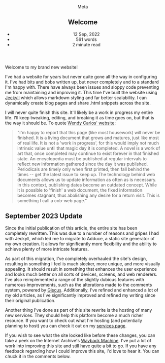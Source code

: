 <head>
    <title>Welcome | Vale.Rocks</title>
    <meta property="og:title" content="Welcome"/>
    <meta name="description" content="A brief welcome to my website on the world wide web and what it's about." />
    <meta property="og:description" content="The welcome to the website you've waited for." />
    <meta property="article:published_time" content="2022-09-12" />
    <meta property="article:modified_time" content="2024-04-28" />
    <meta property="article:section" content="Meta" />
</head>

<article>
<header>
	 Meta
	<h1>
		Welcome
	</h1>
	<ul>
		<li><time datetime="2022-09-12">12 Sep, 2022</time></li>
	    <li>561 words</li>
		<li>2 minute read</li>
	</ul>
</header>

<div class="readable_width">

Welcome to my brand new website!

I've had a website for years but never quite gone all the way in configuring it. I've had bits and bobs written up, but never completely and to a standard I'm happy with. There have always been issues and sloppy code preventing me from maintaining and improving it. This time I've built the website using [Jeckyll](https://jekyllrb.com/) which allows markdown styling and far better scalability. I can dynamically create blog pages and share .html snippets across the site.

I will never quite finish this site. It'll likely be a work in progress my entire life. I'll keep tweaking, editing, and breaking it as time goes on, but that is the way it should be. To quote [Wendy Carlos' website](https://www.wendycarlos.com/live.html):

> "I'm happy to report that this page (like most housework) will never be finished. It is a living document that grows and matures, just like most of real life. It is not a 'work in progress', for this would imply not much intrinsic value until that magic day it is completed. A novel is a work of art that, once completed may continue to exist forever in that finished state. An encyclopedia must be published at regular intervals to reflect new information gathered since the day it was published. Periodicals are timely only when first printed, then fall behind the times -- get the latest issue to keep up. The technology behind web documents allows us to update information as often as is necessary. In this context, publishing dates become an outdated concept. While it is possible to 'finish' a web document, the fixed information becomes stagnant, thus abolishing any desire for a return visit. This is something I call a cob-web page."

## September 2023 Update

Since the initial publication of this article, the entire site has been completely rewritten. This was due to a number of reasons and gripes I had with Jeckyll, which led me to migrate to Adduce, a static site generator of my own creation. It allows for significantly more flexibility and the ability to achieve plenty of more intricate features.

As part of this migration, I've completely overhauled the site's design, resulting in something I feel is much sleeker, more unique, and more visually appealing. It should result in something that enhances the user experience and looks much better on all sorts of devices, screens, and web renderers. I've also reimplemented a range of the slightly dubious features with numerous improvements, such as the alterations made to the comments system, powered by [Giscus](https://giscus.app). Additionally, I've refined and enhanced a lot of my old articles, as I've significantly improved and refined my writing since their original publication.

Another thing I've done as part of this site rewrite is the hosting of many new services. They should help this platform become a much richer resource. If you want to check out what I'm hosting (and potentially planning to host) you can check it out on my [services page](/services).

If you wish to see what the site looked like before these changes, you can take a peek on the Internet Archive's [Wayback Machine](https://web.archive.org/web/20230124205506/https://vale.rocks). I've put a lot of work into improving this site and still have quite a bit to go. If you have any feedback regarding how I could improve this site, I'd love to hear it. You can chuck it in the comments below.

<section class="giscus"></section>

</div>
</article>
